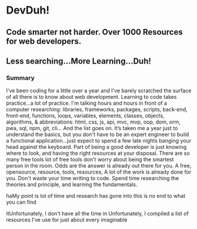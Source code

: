 # DevDuh!
## Code smarter not harder. Over 1000 Resources for web developers. 

## Less searching...More Learning...Duh!

### Summary

I've been coding for a little over a year and I've barely scratched the surface of all there is to know about web development. Learning to code takes practice...a lot of practice. I'm talking hours and hours in front of a computer researching: libraries, frameworks, packages, scripts, back-end, front-end, functions, loops, variables, elements, classes, objects, algorithms, & abbreviations: html, css, js, api, mvc, mvp, oop, dom, orm, pwa, sql, npm, git, cli… And the list goes on. It’s taken me a year just to understand the basics, but you don't have to be an expert engineer to build a functional application...just expect to spend a few late nights banging your head against the keyboard. Part of being a good developer is just knowing where to look, and having the right resources at your disposal. There are so many free tools lot of free tools don't worry about being the smartest person in the room. Odds are the answer is already out there for you. A free, opensource, resource, tools, resources,  A lot of the work is already done for you. Don't waste your time writing to code. Spend time researching the theories and principle, and learning the fundamentals.   


haMy point is lot of time and research has gone into this is no end to what you can find 


itUnfortunately, I don't have all the time in  Unfortunately, I  compiled a list of resources I've use for just about every imaginable  
